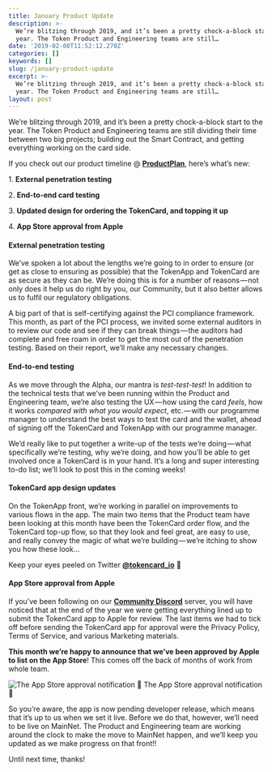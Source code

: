 ```yaml
---
title: January Product Update
description: >-
  We’re blitzing through 2019, and it’s been a pretty chock-a-block start to the
  year. The Token Product and Engineering teams are still…
date: '2019-02-08T11:52:12.270Z'
categories: []
keywords: []
slug: /january-product-update
excerpt: >-
  We’re blitzing through 2019, and it’s been a pretty chock-a-block start to the
  year. The Token Product and Engineering teams are still…
layout: post
---
```


We’re blitzing through 2019, and it’s been a pretty chock-a-block start to the year. The Token Product and Engineering teams are still dividing their time between two big projects; building out the Smart Contract, and getting everything working on the card side.

If you check out our product timeline @ [**ProductPlan**](https://app.productplan.com/p/WKmCZlrSDYGGdjB9HtBUJZKA9Cl6PCXD), here’s what’s new:

1\. **External penetration testing**

2\. **End-to-end card testing**

3\. **Updated design for ordering the TokenCard, and topping it up**

4\. **App Store approval from Apple**

#### External penetration testing

We’ve spoken a lot about the lengths we’re going to in order to ensure (or get as close to ensuring as possible) that the TokenApp and TokenCard are as secure as they can be. We’re doing this is for a number of reasons — not only does it help us do right by you, our Community, but it also better allows us to fulfil our regulatory obligations.

A big part of that is self-certifying against the PCI compliance framework. This month, as part of the PCI process, we invited some external auditors in to review our code and see if they can break things — the auditors had complete and free roam in order to get the most out of the penetration testing. Based on their report, we’ll make any necessary changes.

#### End-to-end testing

As we move through the Alpha, our mantra is _test-test-test_! In addition to the technical tests that we’ve been running within the Product and Engineering team, we’re also testing the UX — how using the card _feels_, how it works _compared with what you would expect_, etc. — with our programme manager to understand the best ways to test the card and the wallet, ahead of signing off the TokenCard and TokenApp with our programme manager.

We’d really like to put together a write-up of the tests we’re doing — what specifically we’re testing, why we’re doing, and how you’ll be able to get involved once a TokenCard is in your hand. It’s a long and super interesting to-do list; we’ll look to post this in the coming weeks!

#### TokenCard app design updates

On the TokenApp front, we’re working in parallel on improvements to various flows in the app. The main two items that the Product team have been looking at this month have been the TokenCard order flow, and the TokenCard top-up flow, so that they look and feel great, are easy to use, and really convey the magic of what we’re building — we’re itching to show you how these look…

Keep your eyes peeled on Twitter [**@tokencard\_io**](https://twitter.com/tokencard_io) 👀

#### App Store approval from Apple

If you’ve been following on our [**Community Discord**](https://discord.gg/RhxpjpX) server, you will have noticed that at the end of the year we were getting everything lined up to submit the TokenCard app to Apple for review. The last items we had to tick off before sending the TokenCard app for approval were the Privacy Policy, Terms of Service, and various Marketing materials.

**This month we’re happy to announce that we’ve been approved by Apple to list on the App Store**! This comes off the back of months of work from whole team.

![The App Store approval notification 🎉](/images/1__G1aizjr58nLdKWtR6o6cew.png)
The App Store approval notification 🎉

So you’re aware, the app is now pending developer release, which means that it’s up to us when we set it live. Before we do that, however, we’ll need to be live on MainNet. The Product and Engineering team are working around the clock to make the move to MainNet happen, and we’ll keep you updated as we make progress on that front!!

Until next time, thanks!